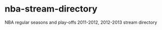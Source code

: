 nba-stream-directory
====================

NBA regular seasons and play-offs 2011-2012, 2012-2013 stream directory